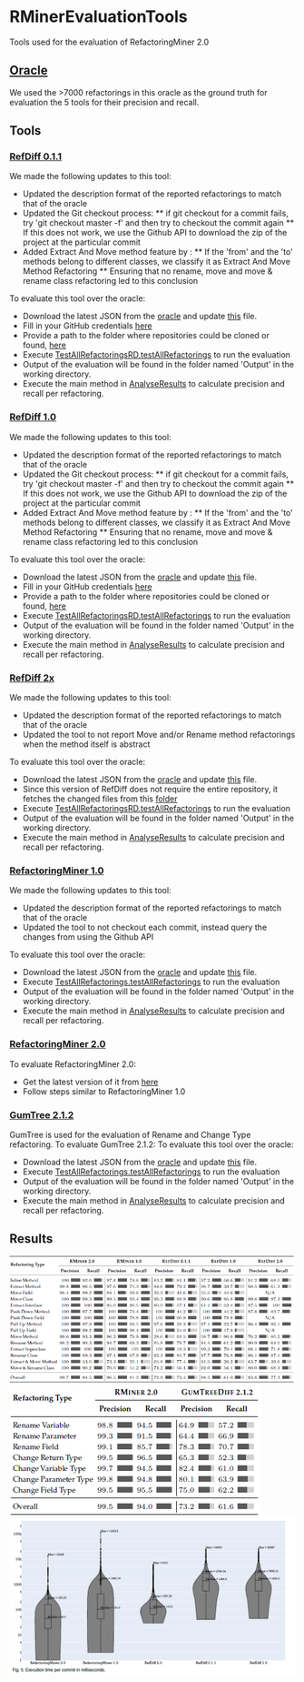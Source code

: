 # RMinerEvaluationTools
Tools used for the evaluation of RefactoringMiner 2.0

## [Oracle](http://refactoring.encs.concordia.ca/oracle/)
We used the >7000 refactorings in this oracle as the ground truth for evaluation the 5 tools for their precision and recall.

## Tools

### [RefDiff 0.1.1](https://github.com/aserg-ufmg/RefDiff/releases/tag/0.1.1)

We made the following updates to this tool:
* Updated the description format of the reported refactorings to match that of the oracle
* Updated the Git checkout process:
** if git checkout for a commit fails, try 'git checkout master -f' and then try to checkout the commit again
** If this does not work, we use the Github API to download the zip of the project at the particular commit
* Added Extract And Move method feature by :
** If the 'from' and the 'to' methods belong to different classes, we classify it as Extract And Move Method Refactoring
** Ensuring that no rename, move and move & rename class refactoring led to this conclusion

To evaluate this tool over the oracle: 
* Download the latest JSON from the [oracle](http://refactoring.encs.concordia.ca/oracle/) and update [this](https://github.com/ameyaKetkar/TSE_Evaluation_Tools/blob/master/RefDiff0.1.1/refdiff-core/src-test/Data/data.json) file.
* Fill in your GitHub credentials [here](https://github.com/ameyaKetkar/TSE_Evaluation_Tools/blob/master/RefDiff0.1.1/refdiff-core/github-credentials.properties) 
* Provide a path to the folder where repositories could be cloned or found, [here](https://github.com/ameyaKetkar/TSE_Evaluation_Tools/blob/master/RefDiff0.1.1/refdiff-core/paths.properties)
* Execute [TestAllRefactoringsRD.testAllRefactorings](https://github.com/ameyaKetkar/TSE_Evaluation_Tools/blob/248be92cc60a59f2980a79f6b8962cdbe86b8a80/RefDiff0.1.1/refdiff-core/src-test/test/TestAllRefactoringsRD.java#L12) to run the evaluation
* Output of the evaluation will be found in the folder named 'Output' in the working directory.
* Execute the main method in [AnalyseResults](https://github.com/ameyaKetkar/TSE_Evaluation_Tools/blob/master/RefDiff0.1.1/refdiff-core/src-test/test/AnalyseResults.java) to calculate precision and recall per refactoring.

### [RefDiff 1.0](https://github.com/aserg-ufmg/RefDiff/tree/1.x)

We made the following updates to this tool:
* Updated the description format of the reported refactorings to match that of the oracle
* Updated the Git checkout process:
** if git checkout for a commit fails, try 'git checkout master -f' and then try to checkout the commit again
** If this does not work, we use the Github API to download the zip of the project at the particular commit
* Added Extract And Move method feature by :
** If the 'from' and the 'to' methods belong to different classes, we classify it as Extract And Move Method Refactoring
** Ensuring that no rename, move and move & rename class refactoring led to this conclusion

To evaluate this tool over the oracle: 
* Download the latest JSON from the [oracle](http://refactoring.encs.concordia.ca/oracle/) and update [this](https://github.com/ameyaKetkar/TSE_Evaluation_Tools/blob/master/RefDiff1.0/refdiff-core/src-test/Data/data.json) file.
* Fill in your GitHub credentials [here](https://github.com/ameyaKetkar/TSE_Evaluation_Tools/blob/master/RefDiff1.0/refdiff-core/github-credentials.properties) 
* Provide a path to the folder where repositories could be cloned or found, [here](https://github.com/ameyaKetkar/TSE_Evaluation_Tools/blob/master/RefDiff1.0/refdiff-core/paths.properties)
* Execute [TestAllRefactoringsRD.testAllRefactorings](https://github.com/ameyaKetkar/TSE_Evaluation_Tools/blob/master/RefDiff1.0/refdiff-core/src-test/test/TestAllRefactoringsRD.java#L13) to run the evaluation
* Output of the evaluation will be found in the folder named 'Output' in the working directory.
* Execute the main method in [AnalyseResults](https://github.com/ameyaKetkar/TSE_Evaluation_Tools/blob/master/RefDiff1.0/refdiff-core/src-test/test/AnalyseResults.java) to calculate precision and recall per refactoring.

### [RefDiff 2x](https://github.com/aserg-ufmg/RefDiff)

We made the following updates to this tool:
* Updated the description format of the reported refactorings to match that of the oracle
* Updated the tool to not report Move and/or Rename method refactorings when the method itself is abstract

To evaluate this tool over the oracle:
* Download the latest JSON from the [oracle](http://refactoring.encs.concordia.ca/oracle/) and update [this](https://github.com/ameyaKetkar/TSE_Evaluation_Tools/blob/master/RefDiff2x/refdiff-evaluation/data/icse/data.json) file.
* Since this version of RefDiff does not require the entire repository, it fetches the changed files from this [folder](https://github.com/ameyaKetkar/TSE_Evaluation_Tools/tree/master/projects)
* Execute [TestAllRefactoringsRD.testAllRefactorings](https://github.com/ameyaKetkar/TSE_Evaluation_Tools/blob/master/RefDiff2x/refdiff-evaluation/src/test/java/refdiff/evaluation/RefDiffVsRMiner/TestAllRefactoringsRD.java#L18) to run the evaluation
* Output of the evaluation will be found in the folder named 'Output' in the working directory.
* Execute the main method in [AnalyseResults](https://github.com/ameyaKetkar/TSE_Evaluation_Tools/blob/master/RefDiff2x/refdiff-evaluation/src/test/java/refdiff/evaluation/RefDiffVsRMiner/AnalyseResults.java) to calculate precision and recall per refactoring.

### [RefactoringMiner 1.0](https://github.com/tsantalis/RefactoringMiner/releases/tag/1.0.0)

We made the following updates to this tool:
* Updated the description format of the reported refactorings to match that of the oracle
* Updated the tool to not checkout each commit, instead query the changes from using the Github API

To evaluate this tool over the oracle:
* Download the latest JSON from the [oracle](http://refactoring.encs.concordia.ca/oracle/) and update [this](https://github.com/ameyaKetkar/TSE_Evaluation_Tools/blob/master/RefactoringMiner-1.0.0/src-test/Data/data.json) file.
* Execute [TestAllRefactorings.testAllRefactorings](https://github.com/ameyaKetkar/TSE_Evaluation_Tools/blob/189ce825610f94ddf23f7e60ab9270aeecd84885/RefactoringMiner-1.0.0/src-test/org/refactoringminer/test/TestAllRefactorings.java#L16) to run the evaluation
* Output of the evaluation will be found in the folder named 'Output' in the working directory.
* Execute the main method in [AnalyseResults](https://github.com/ameyaKetkar/TSE_Evaluation_Tools/blob/master/RefactoringMiner-1.0.0/src-test/org/refactoringminer/test/AnalyseResults.java) to calculate precision and recall per refactoring.

### [RefactoringMiner 2.0](https://github.com/tsantalis/RefactoringMiner)

To evaluate RefactoringMiner 2.0:
* Get the latest version of it from [here](https://github.com/tsantalis/RefactoringMiner)
* Follow steps similar to RefactoringMiner 1.0

### [GumTree 2.1.2](https://github.com/GumTreeDiff/gumtree/releases/tag/v2.1.2)
GumTree is used for the evaluation of Rename and Change Type refactoring.
To evaluate GumTree 2.1.2:
To evaluate this tool over the oracle:
* Download the latest JSON from the [oracle](http://refactoring.encs.concordia.ca/oracle/) and update [this](https://github.com/ameyaKetkar/TSE_Evaluation_Tools/blob/master/GumTree2.1.2/src-test/Data/data.json) file.
* Execute [TestAllRefactorings.testAllRefactorings](https://github.com/ameyaKetkar/TSE_Evaluation_Tools/blob/master/GumTree2.1.2/src-test/org/refactoringminer/test/TestAllRefactorings.java#L16) to run the evaluation
* Output of the evaluation will be found in the folder named 'Output' in the working directory.
* Execute the main method in [AnalyseResults](https://github.com/ameyaKetkar/TSE_Evaluation_Tools/blob/master/GumTree2.1.2/src-test/org/refactoringminer/test/AnalyseResults.java) to calculate precision and recall per refactoring.


## Results

![RefactoringMiner and RefDiff](https://github.com/ameyaKetkar/RMinerEvaluationTools/blob/master/RMinerEvaluation1.PNG)
![RefactoringMiner and Gumtree](https://github.com/ameyaKetkar/RMinerEvaluationTools/blob/master/RMinerEvaluation2.PNG)
![Runtime comparison](https://github.com/ameyaKetkar/RMinerEvaluationTools/blob/master/Runtimes/runtimes.PNG)
